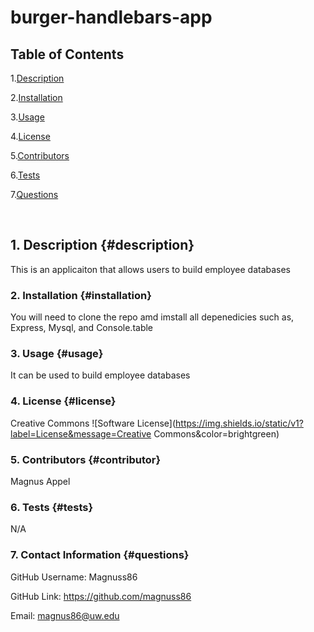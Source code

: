# burger-handlebars-app

## Table of Contents

1.[Description](#description)

2.[Installation](#installation)

3.[Usage](#usage)

4.[License](#license)

5.[Contributors](#contributor)

6.[Tests](#tests)

7.[Questions](#questions)

<br>


## 1. Description {#description}
This is an applicaiton that allows users to build employee databases


### 2. Installation {#installation}
You will need to clone the repo amd imstall all depenedicies such as, Express, Mysql, and Console.table


### 3. Usage {#usage}
It can be used to build employee databases



### 4. License {#license}
Creative Commons
![Software License](https://img.shields.io/static/v1?label=License&message=Creative Commons&color=brightgreen)



### 5. Contributors {#contributor}
Magnus Appel



### 6. Tests {#tests}
N/A


### 7. Contact Information {#questions}

GitHub Username: Magnuss86

GitHub Link: https://github.com/magnuss86

Email: magnus86@uw.edu